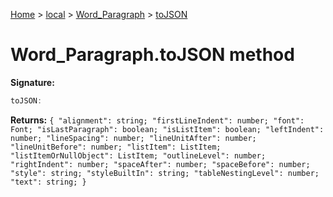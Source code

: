 [Home](./index) &gt; [local](local.md) &gt; [Word\_Paragraph](local.word_paragraph.md) &gt; [toJSON](local.word_paragraph.tojson.md)

# Word\_Paragraph.toJSON method


**Signature:**
```javascript
toJSON:
```
**Returns:** `{
            "alignment": string;
            "firstLineIndent": number;
            "font": Font;
            "isLastParagraph": boolean;
            "isListItem": boolean;
            "leftIndent": number;
            "lineSpacing": number;
            "lineUnitAfter": number;
            "lineUnitBefore": number;
            "listItem": ListItem;
            "listItemOrNullObject": ListItem;
            "outlineLevel": number;
            "rightIndent": number;
            "spaceAfter": number;
            "spaceBefore": number;
            "style": string;
            "styleBuiltIn": string;
            "tableNestingLevel": number;
            "text": string;
        }`

